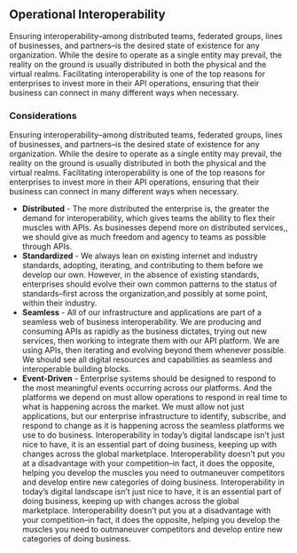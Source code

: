 ## Operational Interoperability 
Ensuring interoperability–among distributed teams, federated groups, lines of businesses, and partners–is the desired state of existence for any organization. While the desire to operate as a single entity may prevail, the reality on the ground is usually distributed in both the physical and the virtual realms. Facilitating interoperability is one of the top reasons for enterprises to invest more in their API operations, ensuring that their business can connect in many different ways when necessary. 

### Considerations 
Ensuring interoperability–among distributed teams, federated groups, lines of businesses, and partners–is the desired state of existence for any organization. While the desire to operate as a single entity may prevail, the reality on the ground is usually distributed in both the physical and the virtual realms. Facilitating interoperability is one of the top reasons for enterprises to invest more in their API operations, ensuring that their business can connect in many different ways when necessary. 

- **Distributed** - The more distributed the enterprise is, the greater the demand for interoperability, which gives teams the ability to flex their muscles with APIs. As businesses depend more on distributed services,, we should give as much freedom and agency to teams as possible through APIs. 
- **Standardized** - We always lean on existing internet and industry standards, adopting, iterating, and contributing to them before we develop our own. However, in the absence of existing standards, enterprises should evolve their own common patterns to the status of standards–first across the organization,and possibly at some point, within their industry. 
- **Seamless** - All of our infrastructure and applications are part of a seamless web of business interoperability. We are producing and consuming APIs as rapidly as the business dictates, trying out new services, then working to integrate them with our API platform. We are using APIs, then iterating and evolving beyond them whenever possible. We should see all digital resources and capabilities as seamless and interoperable building blocks. 
- **Event-Driven** - Enterprise systems should be designed to respond to the most meaningful events occurring across our platforms. And the platforms we depend on must allow operations to respond in real time to what is happening across the market. We must allow not just applications, but our enterprise infrastructure to identify, subscribe, and respond to change as it is happening across the seamless platforms we use to do business. 
Interoperability in today’s digital landscape isn’t just nice to have, it is an essential
part of doing business, keeping up with changes across the global marketplace. Interoperability doesn’t put you at a disadvantage with your competition–in fact, it does the opposite, helping you develop the muscles you need to outmaneuver competitors and develop entire new categories of doing business. 
Interoperability in today’s digital landscape isn’t just nice to have, it is an essential
part of doing business, keeping up with changes across the global marketplace. Interoperability doesn’t put you at a disadvantage with your competition–in fact, it does the opposite, helping you develop the muscles you need to outmaneuver competitors and develop entire new categories of doing business. 
